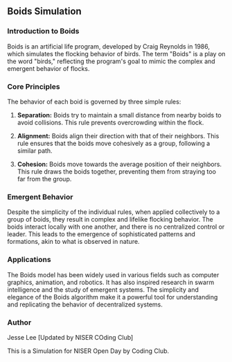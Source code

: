 ## Boids Simulation

### Introduction to Boids
Boids is an artificial life program, developed by Craig Reynolds in 1986, which simulates the flocking behavior of birds. The term "Boids" is a play on the word "birds," reflecting the program's goal to mimic the complex and emergent behavior of flocks.

### Core Principles
The behavior of each boid is governed by three simple rules:

1. **Separation:** Boids try to maintain a small distance from nearby boids to avoid collisions. This rule prevents overcrowding within the flock.
   
2. **Alignment:** Boids align their direction with that of their neighbors. This rule ensures that the boids move cohesively as a group, following a similar path.

3. **Cohesion:** Boids move towards the average position of their neighbors. This rule draws the boids together, preventing them from straying too far from the group.

### Emergent Behavior
Despite the simplicity of the individual rules, when applied collectively to a group of boids, they result in complex and lifelike flocking behavior. The boids interact locally with one another, and there is no centralized control or leader. This leads to the emergence of sophisticated patterns and formations, akin to what is observed in nature.

### Applications
The Boids model has been widely used in various fields such as computer graphics, animation, and robotics. It has also inspired research in swarm intelligence and the study of emergent systems. The simplicity and elegance of the Boids algorithm make it a powerful tool for understanding and replicating the behavior of decentralized systems.

### Author
Jesse Lee [Updated by NISER COding Club]

This is a Simulation for NISER Open Day by Coding Club.